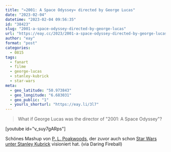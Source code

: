 ```yaml
---
title: "»2001: A Space Odyssey« directed by George Lucas"
date: "2023-02-04"
datetime: "2023-02-04 09:56:35"
id: "38423"
slug: "2001-a-space-odyssey-directed-by-george-lucas"
url: "https://eay.cc/2023/2001-a-space-odyssey-directed-by-george-lucas/"
author: "eay"
format: "post"
categories:
  - 0815
tags:
  - fanart
  - filme
  - george-lucas
  - stanley-kubrick
  - star-wars
meta:
  - geo_latitude: "50.973843"
  - geo_longitude: "6.683031"
  - geo_public: "1"
  - yourls_shorturl: "https://eay.li/3l7"
---
```


> What if George Lucas was the director of "2001: A Space Odyssey"?

\[youtube id="v\_suy7gARps"\]

Schönes Mashup von [P. L. Poakwoods](https://youtube.com/@poakwoods), der zuvor auch schon [Star Wars unter Stanley Kubrick](https://youtu.be/UOuKtJ2A0DA) visioniert hat. (via Daring Fireball)
